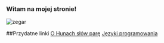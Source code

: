 ### Witam na mojej stronie!

![zegar](https://lh5.googleusercontent.com/-N1cps165eso/U3ORQcpd-zI/AAAAAAAAAXQ/oCV_QrZUZ_4/w401-h535-no/IMG_20140329_085914.jpg)

##Przydatne linki
[O Hunach słów parę](http://wkrasucki.github.io/readme.md)
[Języki programowania](http://wkrasucki.github.io/20140222)
